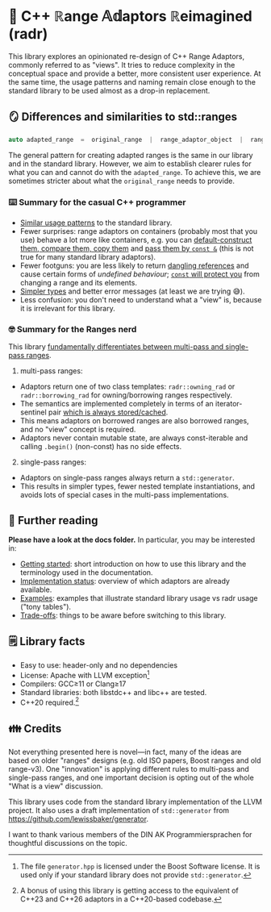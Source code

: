 # 📡 C++ ℝange 𝔸𝕕aptors ℝeimagined (radr)

This library explores an opinionated re-design of C++ Range Adaptors, commonly referred to as "views". It tries to reduce complexity in the conceptual space and provide a better, more consistent user experience.
At the same time, the usage patterns and naming remain close enough to the standard library to be used almost as a drop-in replacement.

## 🪞 Differences and similarities to std::ranges

```cpp
auto adapted_range  =  original_range  |  range_adaptor_object  |  range_adaptor_object2;
```

The general pattern for creating adapted ranges is the same in our library and in the standard library.
However, we aim to establish clearer rules for what you can and cannot do with the `adapted_range`.
To achieve this, we are sometimes stricter about what the `original_range` needs to provide.


### ⌨️ Summary for the casual C++ programmer

* [Similar usage patterns](./docs/getting_started.md) to the standard library.
* Fewer surprises: range adaptors on containers (probably most that you use) behave a lot more like containers, e.g. you can [default-construct them, compare them, copy them](./docs/regular.md) and [pass them by `const &`](./docs/const.md) (this is not true for many standard library adaptors).
* Fewer footguns: you are less likely to return [dangling references](./docs/safety.md) and cause certain forms of *undefined behaviour*; [`const` will protect you](./docs/const.md) from changing a range and its elements.
* [Simpler types](./docs/simpler_types.md) and better error messages (at least we are trying :sweat_smile:).
* Less confusion: you don't need to understand what a "view" is, because it is irrelevant for this library.

### 🤓 Summary for the Ranges nerd

This library [fundamentally differentiates between multi-pass and single-pass ranges](./docs/range_properties.md).

1. multi-pass ranges:
  * Adaptors return one of two class templates: `radr::owning_rad` or `radr::borrowing_rad` for owning/borrowing ranges respectively.
  * The semantics are implemented completely in terms of an iterator-sentinel pair [which is always stored/cached](./docs/caching_begin.md).
  * This means adaptors on borrowed ranges are also borrowed ranges, and no "view" concept is required.
  * Adaptors never contain mutable state, are always const-iterable and calling `.begin()` (non-const) has no side effects.
2. single-pass ranges:
  * Adaptors on single-pass ranges always return a `std::generator`.
  * This results in simpler types, fewer nested template instantiations, and avoids lots of special cases in the multi-pass implementations.


## 📖 Further reading

**Please have a look at the docs folder.**
In particular, you may be interested in:

* [Getting started](./docs/getting_started.md): short introduction on how to use this library and the terminology used in the documentation.
* [Implementation status](./docs/implementation_status.md): overview of which adaptors are already available.
* [Examples](./docs/examples.md): examples that illustrate standard library usage vs radr usage ("tony tables").
* [Trade-offs](./docs/tradeoffs.md): things to be aware before switching to this library.

## 🗒️ Library facts

* Easy to use: header-only and no dependencies
* License: Apache with LLVM exception[^boost]
* Compilers: GCC≥11 or Clang≥17
* Standard libraries: both libstdc++ and libc++ are tested.
* C++20 required.[^std]

[^boost]: The file `generator.hpp` is licensed under the Boost Software license. It is used only if your standard library does not provide `std::generator`.

[^std]: A bonus of using this library is getting access to the equivalent of C++23 and C++26 adaptors in a C++20-based codebase.

## 👪 Credits

Not everything presented here is novel—in fact, many of the ideas are based on older "ranges" designs (e.g. old ISO papers, Boost ranges and old range-v3).
One "innovation" is applying different rules to multi-pass and single-pass ranges, and one important decision is opting out of the whole "What is a view" discussion.

This library uses code from the standard library implementation of the LLVM project. It also uses a draft implementation of `std::generator` from https://github.com/lewissbaker/generator.

I want to thank various members of the DIN AK Programmiersprachen for thoughtful discussions on the topic.


